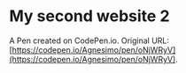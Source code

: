 # My second website 2

A Pen created on CodePen.io. Original URL: [https://codepen.io/Agnesimo/pen/oNjWRyV](https://codepen.io/Agnesimo/pen/oNjWRyV).



